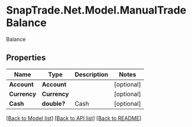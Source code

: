 # SnapTrade.Net.Model.ManualTradeBalance
Balance

## Properties

Name | Type | Description | Notes
------------ | ------------- | ------------- | -------------
**Account** | **Account** |  | [optional] 
**Currency** | **Currency** |  | [optional] 
**Cash** | **double?** | Cash | [optional] 

[[Back to Model list]](../README.md#documentation-for-models) [[Back to API list]](../README.md#documentation-for-api-endpoints) [[Back to README]](../README.md)

